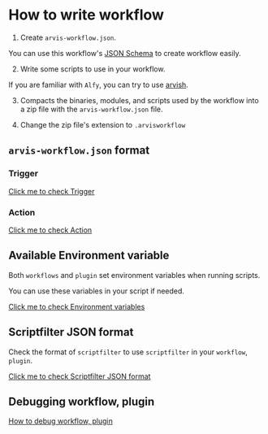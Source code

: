 # How to write workflow

1. Create `arvis-workflow.json`.

You can use this workflow's [JSON Schema](https://github.com/jopemachine/arvis-core/blob/master/workflow-schema.json) to create workflow easily.

2. Write some scripts to use in your workflow.

If you are familiar with `Alfy`, you can try to use [arvish](https://github.com/jopemachine/arvish).

3. Compacts the binaries, modules, and scripts used by the workflow into a zip file with the `arvis-workflow.json` file.

4. Change the zip file's extension to `.arvisworkflow`

## `arvis-workflow.json` format

### Trigger

[Click me to check Trigger](./trigger-description.md)

### Action

[Click me to check Action](./action-description.md)

## Available Environment variable

Both `workflows` and `plugin` set environment variables when running scripts.

You can use these variables in your script if needed.

[Click me to check Environment variables](./extension-env-description.md)

## Scriptfilter JSON format

Check the format of `scriptfilter` to use `scriptfilter` in your `workflow`, `plugin`.

[Click me to check Scriptfilter JSON format](./scriptfilter-json-format-description.md)

## Debugging workflow, plugin

[How to debug workflow, plugin](./debugging-description.md)